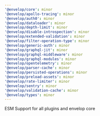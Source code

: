 ```yaml
---
'@envelop/core': minor
'@envelop/apollo-tracing': minor
'@envelop/auth0': minor
'@envelop/dataloader': minor
'@envelop/depth-limit': minor
'@envelop/disable-introspection': minor
'@envelop/extended-validation': minor
'@envelop/filter-operation-type': minor
'@envelop/generic-auth': minor
'@envelop/graphql-jit': minor
'@envelop/graphql-middleware': minor
'@envelop/graphql-modules': minor
'@envelop/opentelemetry': minor
'@envelop/parser-cache': minor
'@envelop/persisted-operations': minor
'@envelop/preload-assets': minor
'@envelop/rate-limiter': minor
'@envelop/sentry': minor
'@envelop/validation-cache': minor
'@envelop/types': minor
---
```


ESM Support for all plugins and envelop core 
